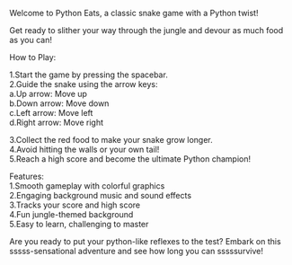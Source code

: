 Welcome to Python Eats, a classic snake game with a Python twist!

Get ready to slither your way through the jungle and devour as much food as you can!

How to Play:

1.Start the game by pressing the spacebar.<br>
2.Guide the snake using the arrow keys:<br>
a.Up arrow: Move up<br>
b.Down arrow: Move down<br>
c.Left arrow: Move left<br>
d.Right arrow: Move right<br>

3.Collect the red food to make your snake grow longer.<br>
4.Avoid hitting the walls or your own tail!<br>
5.Reach a high score and become the ultimate Python champion!<br>

Features:<br>
1.Smooth gameplay with colorful graphics<br>
2.Engaging background music and sound effects<br>
3.Tracks your score and high score<br>
4.Fun jungle-themed background<br>
5.Easy to learn, challenging to master<br>

Are you ready to put your python-like reflexes to the test?   Embark on this sssss-sensational adventure and see how long you can sssssurvive!
